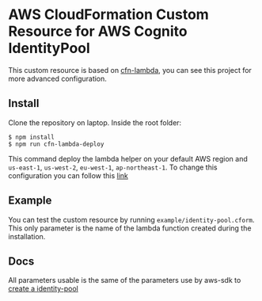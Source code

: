 # AWS CloudFormation Custom Resource for AWS Cognito IdentityPool

This custom resource is based on [cfn-lambda](https://github.com/andrew-templeton/cfn-lambda), you can see this project for more advanced configuration.

## Install

Clone the repository on laptop. Inside the root folder:

```
$ npm install
$ npm run cfn-lambda-deploy
```
This command deploy the lambda helper on your default AWS region and `us-east-1`, `us-west-2`, `eu-west-1`, `ap-northeast-1`. To change this configuration you can follow this [link](https://github.com/andrew-templeton/cfn-lambda#deployment-of-lambdas)

## Example

You can test the custom resource by running `example/identity-pool.cform`. This only parameter is the name of the lambda function created during the installation.

## Docs

All parameters usable is the same of the parameters use by aws-sdk to [create a identity-pool](http://docs.aws.amazon.com/AWSJavaScriptSDK/latest/AWS/CognitoIdentity.html#createIdentityPool-property)

